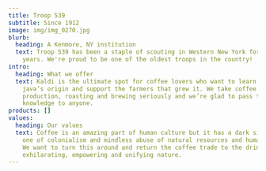 ```yaml
---
title: Troop 539
subtitle: Since 1912
image: img/img_0270.jpg
blurb:
  heading: A Kenmore, NY institution
  text: Troop 539 has been a staple of scouting in Western New York for over 110
    years. We're proud to be one of the oldest troops in the country!
intro:
  heading: What we offer
  text: Kaldi is the ultimate spot for coffee lovers who want to learn about their
    java’s origin and support the farmers that grew it. We take coffee
    production, roasting and brewing seriously and we’re glad to pass that
    knowledge to anyone.
products: []
values:
  heading: Our values
  text: Coffee is an amazing part of human culture but it has a dark side too –
    one of colonialism and mindless abuse of natural resources and human lives.
    We want to turn this around and return the coffee trade to the drink’s
    exhilarating, empowering and unifying nature.
---
```


